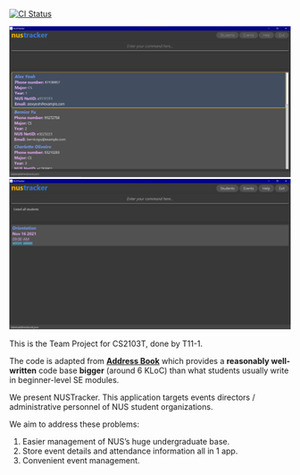 [![CI Status](https://github.com/AY2122S1-CS2103T-T11-1/tp/workflows/Java%20CI/badge.svg)](https://github.com/AY2122S1-CS2103T-T11-1/tp/actions)

![Ui](docs/images/Ui1.png)
![Ui](docs/images/Ui2.png)

This is the Team Project for CS2103T, done by T11-1.

The code is adapted from **[Address Book](https://se-education.org/addressbook-level3)** which provides a **reasonably
well-written** code base **bigger** (around 6 KLoC) than what students usually write in beginner-level SE modules.

We present NUSTracker. This application targets events directors / administrative personnel of NUS student organizations.

We aim to address these problems:
1. Easier management of NUS’s huge undergraduate base.
2. Store event details and attendance information all in 1 app.
3. Convenient event management.

